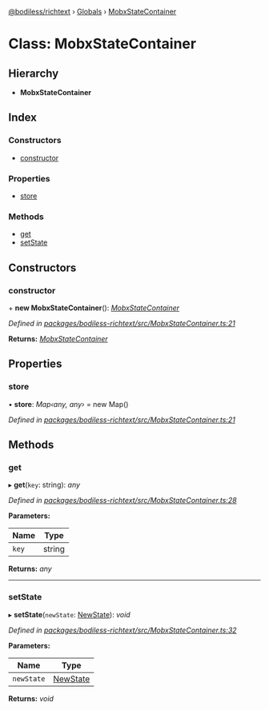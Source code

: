 [@bodiless/richtext](../README.md) › [Globals](../globals.md) › [MobxStateContainer](mobxstatecontainer.md)

# Class: MobxStateContainer

## Hierarchy

* **MobxStateContainer**

## Index

### Constructors

* [constructor](mobxstatecontainer.md#constructor)

### Properties

* [store](mobxstatecontainer.md#store)

### Methods

* [get](mobxstatecontainer.md#get)
* [setState](mobxstatecontainer.md#setstate)

## Constructors

###  constructor

\+ **new MobxStateContainer**(): *[MobxStateContainer](mobxstatecontainer.md)*

*Defined in [packages/bodiless-richtext/src/MobxStateContainer.ts:21](https://github.com/johnsonandjohnson/Bodiless-JS/blob/54d2d4f/packages/bodiless-richtext/src/MobxStateContainer.ts#L21)*

**Returns:** *[MobxStateContainer](mobxstatecontainer.md)*

## Properties

###  store

• **store**: *Map‹any, any›* = new Map()

*Defined in [packages/bodiless-richtext/src/MobxStateContainer.ts:21](https://github.com/johnsonandjohnson/Bodiless-JS/blob/54d2d4f/packages/bodiless-richtext/src/MobxStateContainer.ts#L21)*

## Methods

###  get

▸ **get**(`key`: string): *any*

*Defined in [packages/bodiless-richtext/src/MobxStateContainer.ts:28](https://github.com/johnsonandjohnson/Bodiless-JS/blob/54d2d4f/packages/bodiless-richtext/src/MobxStateContainer.ts#L28)*

**Parameters:**

Name | Type |
------ | ------ |
`key` | string |

**Returns:** *any*

___

###  setState

▸ **setState**(`newState`: [NewState](../globals.md#newstate)): *void*

*Defined in [packages/bodiless-richtext/src/MobxStateContainer.ts:32](https://github.com/johnsonandjohnson/Bodiless-JS/blob/54d2d4f/packages/bodiless-richtext/src/MobxStateContainer.ts#L32)*

**Parameters:**

Name | Type |
------ | ------ |
`newState` | [NewState](../globals.md#newstate) |

**Returns:** *void*
